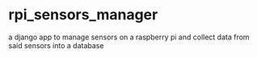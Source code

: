 # rpi_sensors_manager
a django app to manage sensors on a raspberry pi and collect data from said sensors into a database
